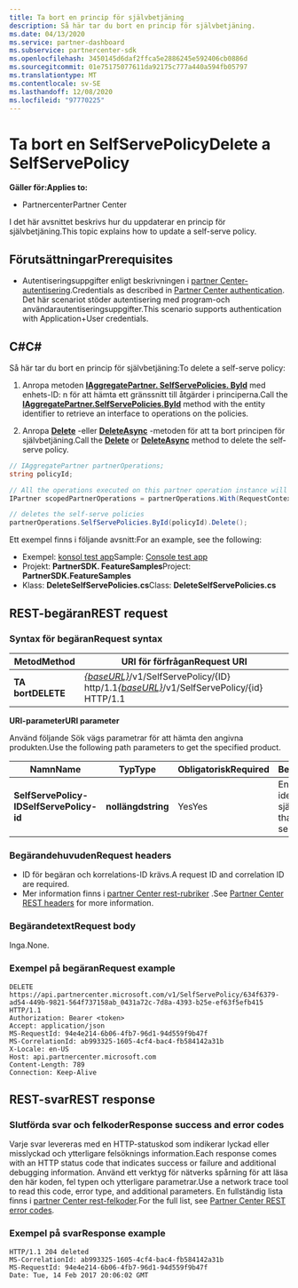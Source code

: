 ```yaml
---
title: Ta bort en princip för självbetjäning
description: Så här tar du bort en princip för självbetjäning.
ms.date: 04/13/2020
ms.service: partner-dashboard
ms.subservice: partnercenter-sdk
ms.openlocfilehash: 3450145d6daf2ffca5e2886245e592406cb0886d
ms.sourcegitcommit: 01e75175077611da92175c777a440a594fb05797
ms.translationtype: MT
ms.contentlocale: sv-SE
ms.lasthandoff: 12/08/2020
ms.locfileid: "97770225"
---
```

# <a name="delete-a-selfservepolicy"></a><span data-ttu-id="f7863-103">Ta bort en SelfServePolicy</span><span class="sxs-lookup"><span data-stu-id="f7863-103">Delete a SelfServePolicy</span></span>

<span data-ttu-id="f7863-104">**Gäller för:**</span><span class="sxs-lookup"><span data-stu-id="f7863-104">**Applies to:**</span></span>

- <span data-ttu-id="f7863-105">Partnercenter</span><span class="sxs-lookup"><span data-stu-id="f7863-105">Partner Center</span></span>

<span data-ttu-id="f7863-106">I det här avsnittet beskrivs hur du uppdaterar en princip för självbetjäning.</span><span class="sxs-lookup"><span data-stu-id="f7863-106">This topic explains how to update a self-serve policy.</span></span>

## <a name="prerequisites"></a><span data-ttu-id="f7863-107">Förutsättningar</span><span class="sxs-lookup"><span data-stu-id="f7863-107">Prerequisites</span></span>

- <span data-ttu-id="f7863-108">Autentiseringsuppgifter enligt beskrivningen i [partner Center-autentisering](partner-center-authentication.md).</span><span class="sxs-lookup"><span data-stu-id="f7863-108">Credentials as described in [Partner Center authentication](partner-center-authentication.md).</span></span> <span data-ttu-id="f7863-109">Det här scenariot stöder autentisering med program-och användarautentiseringsuppgifter.</span><span class="sxs-lookup"><span data-stu-id="f7863-109">This scenario supports authentication with Application+User credentials.</span></span>

## <a name="c"></a><span data-ttu-id="f7863-110">C\#</span><span class="sxs-lookup"><span data-stu-id="f7863-110">C\#</span></span>

<span data-ttu-id="f7863-111">Så här tar du bort en princip för självbetjäning:</span><span class="sxs-lookup"><span data-stu-id="f7863-111">To delete a self-serve policy:</span></span>

1. <span data-ttu-id="f7863-112">Anropa metoden [**IAggregatePartner. SelfServePolicies. ById**](/dotnet/api/microsoft.store.partnercenter.iselfservepoliciescollection.byid) med enhets-ID: n för att hämta ett gränssnitt till åtgärder i principerna.</span><span class="sxs-lookup"><span data-stu-id="f7863-112">Call the [**IAggregatePartner.SelfServePolicies.ById**](/dotnet/api/microsoft.store.partnercenter.iselfservepoliciescollection.byid) method with the entity identifier to retrieve an interface to operations on the policies.</span></span>

2. <span data-ttu-id="f7863-113">Anropa [**Delete**](/dotnet/api/microsoft.store.partnercenter.SelfServePolicies.delete) -eller [**DeleteAsync**](/dotnet/api/microsoft.store.partnercenter.SelfServePolicies.deleteasync) -metoden för att ta bort principen för självbetjäning.</span><span class="sxs-lookup"><span data-stu-id="f7863-113">Call the [**Delete**](/dotnet/api/microsoft.store.partnercenter.SelfServePolicies.delete) or [**DeleteAsync**](/dotnet/api/microsoft.store.partnercenter.SelfServePolicies.deleteasync) method to delete the self-serve policy.</span></span>

``` csharp
// IAggregatePartner partnerOperations;
string policyId;

// All the operations executed on this partner operation instance will share the same correlation Id but will differ in request Id
IPartner scopedPartnerOperations = partnerOperations.With(RequestContextFactory.Instance.Create(Guid.NewGuid()));

// deletes the self-serve policies
partnerOperations.SelfServePolicies.ById(policyId).Delete();
```

<span data-ttu-id="f7863-114">Ett exempel finns i följande avsnitt:</span><span class="sxs-lookup"><span data-stu-id="f7863-114">For an example, see the following:</span></span>

- <span data-ttu-id="f7863-115">Exempel: [konsol test app](console-test-app.md)</span><span class="sxs-lookup"><span data-stu-id="f7863-115">Sample: [Console test app](console-test-app.md)</span></span>
- <span data-ttu-id="f7863-116">Projekt: **PartnerSDK. FeatureSamples**</span><span class="sxs-lookup"><span data-stu-id="f7863-116">Project: **PartnerSDK.FeatureSamples**</span></span>
- <span data-ttu-id="f7863-117">Klass: **DeleteSelfServePolicies.cs**</span><span class="sxs-lookup"><span data-stu-id="f7863-117">Class: **DeleteSelfServePolicies.cs**</span></span>

## <a name="rest-request"></a><span data-ttu-id="f7863-118">REST-begäran</span><span class="sxs-lookup"><span data-stu-id="f7863-118">REST request</span></span>

### <a name="request-syntax"></a><span data-ttu-id="f7863-119">Syntax för begäran</span><span class="sxs-lookup"><span data-stu-id="f7863-119">Request syntax</span></span>

| <span data-ttu-id="f7863-120">Metod</span><span class="sxs-lookup"><span data-stu-id="f7863-120">Method</span></span>  | <span data-ttu-id="f7863-121">URI för förfrågan</span><span class="sxs-lookup"><span data-stu-id="f7863-121">Request URI</span></span>                                                                   |
|---------|-------------------------------------------------------------------------------|
| <span data-ttu-id="f7863-122">**TA bort**</span><span class="sxs-lookup"><span data-stu-id="f7863-122">**DELETE**</span></span> | <span data-ttu-id="f7863-123">[*{baseURL}*](partner-center-rest-urls.md)/v1/SelfServePolicy/{ID} http/1.1</span><span class="sxs-lookup"><span data-stu-id="f7863-123">[*{baseURL}*](partner-center-rest-urls.md)/v1/SelfServePolicy/{id} HTTP/1.1</span></span> |

<span data-ttu-id="f7863-124">**URI-parameter**</span><span class="sxs-lookup"><span data-stu-id="f7863-124">**URI parameter**</span></span>

<span data-ttu-id="f7863-125">Använd följande Sök vägs parametrar för att hämta den angivna produkten.</span><span class="sxs-lookup"><span data-stu-id="f7863-125">Use the following path parameters to get the specified product.</span></span>

| <span data-ttu-id="f7863-126">Namn</span><span class="sxs-lookup"><span data-stu-id="f7863-126">Name</span></span>                       | <span data-ttu-id="f7863-127">Typ</span><span class="sxs-lookup"><span data-stu-id="f7863-127">Type</span></span>         | <span data-ttu-id="f7863-128">Obligatorisk</span><span class="sxs-lookup"><span data-stu-id="f7863-128">Required</span></span> | <span data-ttu-id="f7863-129">Beskrivning</span><span class="sxs-lookup"><span data-stu-id="f7863-129">Description</span></span>                                                     |
|----------------------------|--------------|----------|-----------------------------------------------------------------|
| <span data-ttu-id="f7863-130">**SelfServePolicy-ID**</span><span class="sxs-lookup"><span data-stu-id="f7863-130">**SelfServePolicy-id**</span></span>     | <span data-ttu-id="f7863-131">**nollängd**</span><span class="sxs-lookup"><span data-stu-id="f7863-131">**string**</span></span>   | <span data-ttu-id="f7863-132">Yes</span><span class="sxs-lookup"><span data-stu-id="f7863-132">Yes</span></span>      | <span data-ttu-id="f7863-133">En sträng som identifierar principen för självbetjäning.</span><span class="sxs-lookup"><span data-stu-id="f7863-133">A string that identifies the self-serve policy.</span></span>                 |

### <a name="request-headers"></a><span data-ttu-id="f7863-134">Begärandehuvuden</span><span class="sxs-lookup"><span data-stu-id="f7863-134">Request headers</span></span>

- <span data-ttu-id="f7863-135">ID för begäran och korrelations-ID krävs.</span><span class="sxs-lookup"><span data-stu-id="f7863-135">A request ID and correlation ID are required.</span></span>
- <span data-ttu-id="f7863-136">Mer information finns i [partner Center rest-rubriker](headers.md) .</span><span class="sxs-lookup"><span data-stu-id="f7863-136">See [Partner Center REST headers](headers.md) for more information.</span></span>

### <a name="request-body"></a><span data-ttu-id="f7863-137">Begärandetext</span><span class="sxs-lookup"><span data-stu-id="f7863-137">Request body</span></span>

<span data-ttu-id="f7863-138">Inga.</span><span class="sxs-lookup"><span data-stu-id="f7863-138">None.</span></span>

### <a name="request-example"></a><span data-ttu-id="f7863-139">Exempel på begäran</span><span class="sxs-lookup"><span data-stu-id="f7863-139">Request example</span></span>

```http
DELETE https://api.partnercenter.microsoft.com/v1/SelfServePolicy/634f6379-ad54-449b-9821-564f737158ab_0431a72c-7d8a-4393-b25e-ef63f5efb415 HTTP/1.1
Authorization: Bearer <token>
Accept: application/json
MS-RequestId: 94e4e214-6b06-4fb7-96d1-94d559f9b47f
MS-CorrelationId: ab993325-1605-4cf4-bac4-fb584142a31b
X-Locale: en-US
Host: api.partnercenter.microsoft.com
Content-Length: 789
Connection: Keep-Alive

```

## <a name="rest-response"></a><span data-ttu-id="f7863-140">REST-svar</span><span class="sxs-lookup"><span data-stu-id="f7863-140">REST response</span></span>

### <a name="response-success-and-error-codes"></a><span data-ttu-id="f7863-141">Slutförda svar och felkoder</span><span class="sxs-lookup"><span data-stu-id="f7863-141">Response success and error codes</span></span>

<span data-ttu-id="f7863-142">Varje svar levereras med en HTTP-statuskod som indikerar lyckad eller misslyckad och ytterligare felsöknings information.</span><span class="sxs-lookup"><span data-stu-id="f7863-142">Each response comes with an HTTP status code that indicates success or failure and additional debugging information.</span></span> <span data-ttu-id="f7863-143">Använd ett verktyg för nätverks spårning för att läsa den här koden, fel typen och ytterligare parametrar.</span><span class="sxs-lookup"><span data-stu-id="f7863-143">Use a network trace tool to read this code, error type, and additional parameters.</span></span> <span data-ttu-id="f7863-144">En fullständig lista finns i [partner Center rest-felkoder](error-codes.md).</span><span class="sxs-lookup"><span data-stu-id="f7863-144">For the full list, see [Partner Center REST error codes](error-codes.md).</span></span>

### <a name="response-example"></a><span data-ttu-id="f7863-145">Exempel på svar</span><span class="sxs-lookup"><span data-stu-id="f7863-145">Response example</span></span>

```http
HTTP/1.1 204 deleted
MS-CorrelationId: ab993325-1605-4cf4-bac4-fb584142a31b
MS-RequestId: 94e4e214-6b06-4fb7-96d1-94d559f9b47f
Date: Tue, 14 Feb 2017 20:06:02 GMT

```
